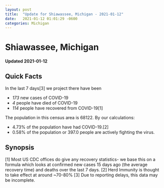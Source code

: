 ```yaml
---
layout: post
title:  "Update for Shiawassee, Michigan - 2021-01-12"
date:   2021-01-12 01:01:29 -0600
categories: Michigan
---
```


# Shiawassee, Michigan
#### Updated 2021-01-12

## Quick Facts

In the last 7 days[3] we project there have been
- *173* new cases of COVID-19
- *4* people have died of COVID-19
- *114* people have recovered from COVID-19[1]

The population in this census area is 68122. By our calculations:
- 4.73% of the population have had COVID-19.[2]
- 0.58% of the population or 397.0 people are actively fighting the virus.

## Synopsis




[1] Most US CDC offices do give any recovery statistics- we base this on a formula which looks at confirmed new cases
15 days ago (the average recovery time) and deaths over the last 7 days.
[2] Herd Immunity is thought to take effect at around ~70-80%
[3] Due to reporting delays, this data may be incomplete. 
    